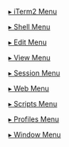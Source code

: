<a href="javascript:showId('menu-iterm2')" id='showmenu-iterm2'>&#x25b8; iTerm2 Menu</a>
<a href="javascript:hideId('menu-iterm2')" id='hidemenu-iterm2' style="display: none">&#x25be;</a>
<div id="changelistmenu-iterm2" style="display: none">
{% include documentation-iterm2-menu.md %}
</div>

<a href="javascript:showId('menu-shell')" id='showmenu-iterm2'>&#x25b8; Shell Menu</a>
<a href="javascript:hideId('menu-shell')" id='hidemenu-iterm2' style="display: none">&#x25be;</a>
<div id="changelistmenu-shell" style="display: none">
{% include documentation-shell-menu.md %}
</div>

<a href="javascript:showId('menu-edit')" id='showmenu-iterm2'>&#x25b8; Edit Menu</a>
<a href="javascript:hideId('menu-edit')" id='hidemenu-iterm2' style="display: none">&#x25be;</a>
<div id="changelistmenu-edit" style="display: none">
{% include documentation-edit-menu.md %}
</div>

<a href="javascript:showId('menu-view')" id='showmenu-iterm2'>&#x25b8; View Menu</a>
<a href="javascript:hideId('menu-view')" id='hidemenu-iterm2' style="display: none">&#x25be;</a>
<div id="changelistmenu-view" style="display: none">
{% include documentation-view-menu.md %}
</div>

<a href="javascript:showId('menu-session')" id='showmenu-iterm2'>&#x25b8; Session Menu</a>
<a href="javascript:hideId('menu-session')" id='hidemenu-iterm2' style="display: none">&#x25be;</a>
<div id="changelistmenu-session" style="display: none">
{% include documentation-session-menu.md %}
</div>

<a href="javascript:showId('menu-web')" id='showmenu-iterm2'>&#x25b8; Web Menu</a>
<a href="javascript:hideId('menu-web')" id='hidemenu-iterm2' style="display: none">&#x25be;</a>
<div id="changelistmenu-web" style="display: none">
{% include documentation-web-menu.md %}
</div>

<a href="javascript:showId('menu-scripts')" id='showmenu-iterm2'>&#x25b8; Scripts Menu</a>
<a href="javascript:hideId('menu-scripts')" id='hidemenu-iterm2' style="display: none">&#x25be;</a>
<div id="changelistmenu-scripts" style="display: none">
{% include documentation-scripts-menu.md %}
</div>

<a href="javascript:showId('menu-profiles')" id='showmenu-iterm2'>&#x25b8; Profiles Menu</a>
<a href="javascript:hideId('menu-profiles')" id='hidemenu-iterm2' style="display: none">&#x25be;</a>
<div id="changelistmenu-profiles" style="display: none">
{% include documentation-profiles-menu.md %}
</div>

<a href="javascript:showId('menu-window')" id='showmenu-iterm2'>&#x25b8; Window Menu</a>
<a href="javascript:hideId('menu-window')" id='hidemenu-iterm2' style="display: none">&#x25be;</a>
<div id="changelistmenu-window" style="display: none">
{% include documentation-window-menu.md %}
</div>

